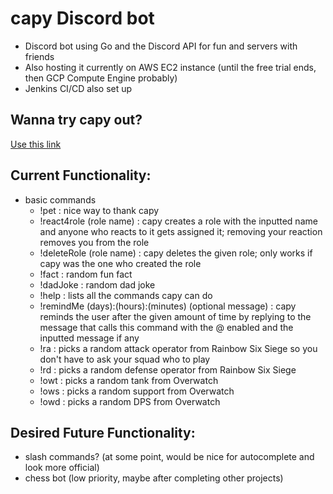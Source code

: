 # capy Discord bot
- Discord bot using Go and the Discord API for fun and servers with friends
- Also hosting it currently on AWS EC2 instance (until the free trial ends, then GCP Compute Engine probably)
- Jenkins CI/CD also set up

## Wanna try capy out?
[Use this link](https://discord.com/oauth2/authorize?client_id=1390895214096551967&permissions=1758097384131648&integration_type=0&scope=applications.commands+bot)

## Current Functionality:
- basic commands
    - !pet : nice way to thank capy
    - !react4role (role name) : capy creates a role with the inputted name and anyone who reacts to it gets assigned it; removing your reaction removes you from the role
    - !deleteRole (role name) : capy deletes the given role; only works if capy was the one who created the role
    - !fact : random fun fact
    - !dadJoke : random dad joke
    - !help : lists all the commands capy can do
    - !remindMe (days):(hours):(minutes) (optional message) : capy reminds the user after the given amount of time by replying to the message that calls this command with the @ enabled and the inputted message if any
    - !ra : picks a random attack operator from Rainbow Six Siege so you don't have to ask your squad who to play
    - !rd : picks a random defense operator from Rainbow Six Siege
    - !owt : picks a random tank from Overwatch
    - !ows : picks a random support from Overwatch
    - !owd : picks a random DPS from Overwatch

## Desired Future Functionality:
- slash commands? (at some point, would be nice for autocomplete and look more official)
- chess bot (low priority, maybe after completing other projects)
